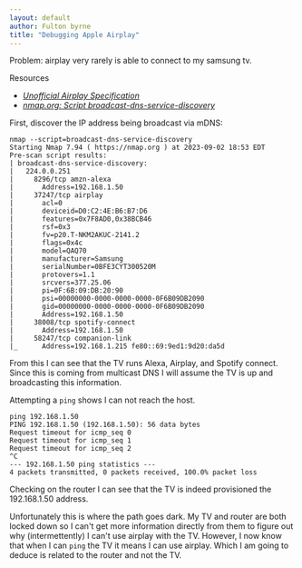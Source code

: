 ```yaml
---
layout: default
author: Fulton byrne
title: "Debugging Apple Airplay"
---
```


Problem: airplay very rarely is able to connect to my samsung tv.

Resources
* [_Unofficial Airplay Specification_](https://nto.github.io/AirPlay)
* [_nmap.org: Script broadcast-dns-service-discovery_](https://nmap.org/nsedoc/scripts/broadcast-dns-service-discovery.html)



First, discover the IP address being broadcast via mDNS:

```
nmap --script=broadcast-dns-service-discovery
Starting Nmap 7.94 ( https://nmap.org ) at 2023-09-02 18:53 EDT
Pre-scan script results:
| broadcast-dns-service-discovery: 
|   224.0.0.251
|     8296/tcp amzn-alexa
|       Address=192.168.1.50
|     37247/tcp airplay
|       acl=0
|       deviceid=D0:C2:4E:B6:B7:D6
|       features=0x7F8AD0,0x38BCB46
|       rsf=0x3
|       fv=p20.T-NKM2AKUC-2141.2
|       flags=0x4c
|       model=QAQ70
|       manufacturer=Samsung
|       serialNumber=0BFE3CYT300520M
|       protovers=1.1
|       srcvers=377.25.06
|       pi=0F:6B:09:DB:20:90
|       psi=00000000-0000-0000-0000-0F6B09DB2090
|       gid=00000000-0000-0000-0000-0F6B09DB2090
|       Address=192.168.1.50
|     38008/tcp spotify-connect
|       Address=192.168.1.50
|     58247/tcp companion-link
|_      Address=192.168.1.215 fe80::69:9ed1:9d20:da5d
```
From this I can see that the TV runs Alexa, Airplay, and Spotify connect.
Since this is coming from multicast DNS I will assume the TV is up and broadcasting this information.


Attempting a `ping` shows I can not reach the host.

```
ping 192.168.1.50
PING 192.168.1.50 (192.168.1.50): 56 data bytes
Request timeout for icmp_seq 0
Request timeout for icmp_seq 1
Request timeout for icmp_seq 2
^C
--- 192.168.1.50 ping statistics ---
4 packets transmitted, 0 packets received, 100.0% packet loss
```

Checking on the router I can see that the TV is indeed provisioned the 192.168.1.50 address.

Unfortunately this is where the path goes dark. My TV and router are both locked down so I can't 
get more information directly from them to figure out why (intermettently) I can't use airplay with the TV.
However, I now know that when I can `ping` the TV it means I can use airplay. Which I am going to deduce is related to the router and not the TV.
